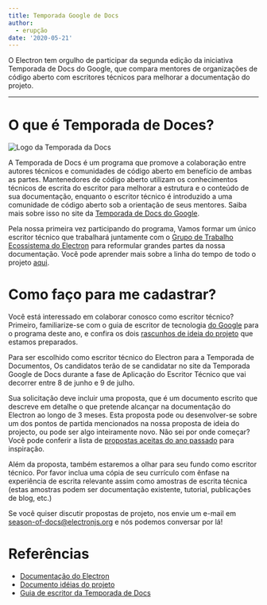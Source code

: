 ```yaml
---
title: Temporada Google de Docs
author:
  - erupção
date: '2020-05-21'
---
```


O Electron tem orgulho de participar da segunda edição da iniciativa Temporada de Docs do Google, que compara mentores de organizações de código aberto com escritores técnicos para melhorar a documentação do projeto.

---

# O que é Temporada de Doces?

![Logo da Temporada da Docs](https://user-images.githubusercontent.com/16010076/82606204-8c8bce80-9b6b-11ea-9847-6a4b28a0761d.png)

A Temporada de Docs é um programa que promove a colaboração entre autores técnicos e comunidades de código aberto em benefício de ambas as partes. Mantenedores de código aberto utilizam os conhecimentos técnicos de escrita do escritor para melhorar a estrutura e o conteúdo de sua documentação, enquanto o escritor técnico é introduzido a uma comunidade de código aberto sob a orientação de seus mentores. Saiba mais sobre isso no site da [Temporada de Docs do Google](https://developers.google.com/season-of-docs).

Pela nossa primeira vez participando do programa, Vamos formar um único escritor técnico que trabalhará juntamente com o [Grupo de Trabalho Ecossistema do Electron](https://github.com/electron/governance/tree/master/wg-ecosystem) para reformular grandes partes da nossa documentação. Você pode aprender mais sobre a linha do tempo de todo o projeto [aqui](https://developers.google.com/season-of-docs/docs/timeline).

# Como faço para me cadastrar?

Você está interessado em colaborar conosco como escritor técnico? Primeiro, familiarize-se com o guia de escritor de tecnologia [do Google](https://developers.google.com/season-of-docs/docs/tech-writer-guide) para o programa deste ano, e confira os dois [rascunhos de ideia do projeto](https://github.com/electron/season-of-docs-2020/blob/master/project-ideas.md) que estamos preparados.

Para ser escolhido como escritor técnico do Electron para a Temporada de Documentos, Os candidatos terão de se candidatar no site da Temporada Google de Docs durante a fase de Aplicação do Escritor Técnico que vai decorrer entre 8 de junho e 9 de julho.

Sua solicitação deve incluir uma proposta, que é um documento escrito que descreve em detalhe o que pretende alcançar na documentação do Electron ao longo de 3 meses. Esta proposta pode ou desenvolver-se sobre um dos pontos de partida mencionados na nossa proposta de ideia do projecto, ou pode ser algo inteiramente novo. Não sei por onde começar? Você pode conferir a lista de [propostas aceitas do ano passado](https://developers.google.com/season-of-docs/docs/2019/participants) para inspiração.

Além da proposta, também estaremos a olhar para seu fundo como escritor técnico. Por favor inclua uma cópia de seu currículo com ênfase na experiência de escrita relevante assim como amostras de escrita técnica (estas amostras podem ser documentação existente, tutorial, publicações de blog, etc.)

Se você quiser discutir propostas de projeto, nos envie um e-mail em [season-of-docs@electronjs.org](mailto:season-of-docs@electronjs.org) e nós podemos conversar por lá!

# Referências
* [Documentação do Electron](electronjs.org/docs)
* [Documento idéias do projeto](https://github.com/electron/season-of-docs-2020/blob/master/project-ideas.md)
* [Guia de escritor da Temporada de Docs](https://developers.google.com/season-of-docs/docs/tech-writer-guide)
